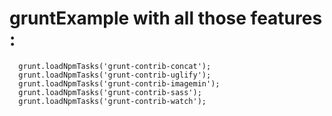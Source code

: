 # gruntExample with all those features :

      grunt.loadNpmTasks('grunt-contrib-concat');    
      grunt.loadNpmTasks('grunt-contrib-uglify');  
      grunt.loadNpmTasks('grunt-contrib-imagemin');     
      grunt.loadNpmTasks('grunt-contrib-sass');    
      grunt.loadNpmTasks('grunt-contrib-watch');
